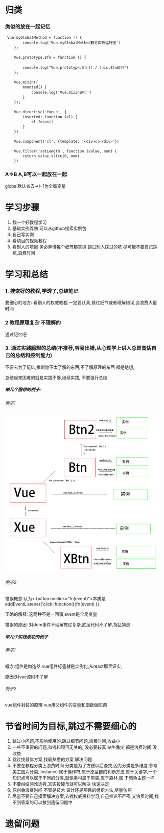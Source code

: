 # 归类

### 类似的放在一起记忆

```
 Vue.myGlobalMethod = function () {
        console.log('Vue.myGlobalMethod静态函数运行图')
    };

    Vue.prototype.$fn = function () {

        console.log("Vue.prototype.$fn() / this.$fn运行")
    };

    Vue.mixin({
        mounted() {
            console.log('Vue.mixin运行')
        }
    });

    Vue.directive('focus', {
        inserted: function (el) {
            el.focus()
        }
    })

    Vue.component('cl', {template: '<div>cl</div>'})

    Vue.filter('setLength', function (value, num) {
        return value.slice(0, mum)
    })
```

### A=>B A,B可以一起放在一起

global默认省去=>i=1为全局变量



# 学习步骤

1. 找一个好教程学习
1. 基础实例弄熟 可以从github搜索实例包
2. 自己写实例
3. 看项目的视频教程
4. 看别人的项目 务必弄懂每个细节都掌握 跳过别人踩过的坑 尽可能不要自己踩坑,浪费时间

# 学习和总结




### 1. 搜索好的教程,学透了,总结笔记

 要细心的地方: 看别人的权威教程 一定要认真,错过细节或者理解错误,会浪费大量时间

### 2 教程原理复杂 不理解的

通过记忆吧

### 3. 通过实践臆想的总结(不推荐,容易出错,从心理学上讲人总是高估自己的总结和控制能力)

不要去为了记忆,推断你不太了解的东西,不了解原理的东西 都是瞎想,

总结起来困难的就是实践不够,继续实践, 不要强行总结

##### 举几个臆想的例子:

###### 例子1

![](1.tif)

###### 例子2:

错误概念:认为< button onclick="fn(event)">本质是 addEventListener('click',function(){fn(event) })

正确的解释: 这两种不是一回事,event是全局变量

错误的原因: 对dom事件不理解教程复杂,底层代码不了解,胡乱猜测

##### 举几个实践成功的例子

###### 例子1

概念:组件是构造器 vue组件标签就是实例化,从react那里证实, 

原因:对vue源码不了解

###### 例子2

vue组件封装的原理
vue用父组件的变量和函数做回调






# 节省时间为目标,跳过不需要细心的 
1. 跳过小问题,不影响使用的,跳过细节问题,浪费时间,收益小
7. 一些不重要的问题,和钱和项目无关的, 没必要较真  钻牛角尖 都是浪费时间 没收益
1. 跳过找最优方案,找最熟悉的方案 解决问题
3. 不要在教程分类上浪费时间 分类是为了方便以后查找,因为分类是多维度,参考美工图片分类,
 instance 属于操作符,属于原型链的判断方法,属于关键字,一个知识点可以属于不同的分类,就像素材属于男装,属于森林,属   于暗色主题一样
4. 不要纠结两难选择,其实投硬币就可以解决 快速决定
5. 原创会浪费时间 不管是技术 设计还是项目的组织方法,尽量仿照
6. 尽量不要自己摸索解决方案,去找权威资料学习,自己推论不严密,又浪费时间,找不到答案的可以放到遗留问题中






# 遗留问题




